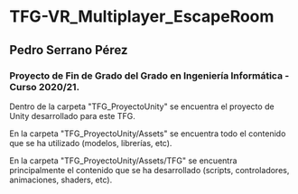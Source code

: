 # TFG-VR_Multiplayer_EscapeRoom
## Pedro Serrano Pérez
### Proyecto de Fin de Grado del Grado en Ingeniería Informática - Curso 2020/21.

Dentro de la carpeta "TFG_ProyectoUnity" se encuentra el proyecto de Unity desarrollado para este TFG.

En la carpeta "TFG_ProyectoUnity/Assets" se encuentra todo el contenido que se ha utilizado (modelos, librerías, etc).

En la carpeta "TFG_ProyectoUnity/Assets/TFG" se encuentra principalmente el contenido que se ha desarrollado (scripts, controladores, animaciones, shaders, etc).
